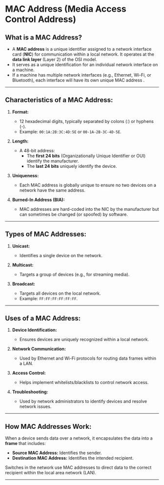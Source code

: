# MAC Address (Media Access Control Address)

## What is a MAC Address?
- A **MAC address** is a unique identifier assigned to a network interface card (**NIC**) for communication within a local network. It operates at the **data link layer** (Layer 2) of the OSI model.
- It serves as a unique identification for an individual network interface on a machine.
- If a machine has multiple network interfaces (e.g., Ethernet, Wi-Fi, or Bluetooth), each interface will have its own unique MAC address .

---

## Characteristics of a MAC Address:
1. **Format:**
   - 12 hexadecimal digits, typically separated by colons (:) or hyphens (-).
   - Example: `00:1A:2B:3C:4D:5E` or `00-1A-2B-3C-4D-5E`.

2. **Length:**
   - A 48-bit address:
     - The **first 24 bits** (Organizationally Unique Identifier or OUI) identify the manufacturer.
     - The **last 24 bits** uniquely identify the device.

3. **Uniqueness:**
   - Each MAC address is globally unique to ensure no two devices on a network have the same address.

4. **Burned-In Address (BIA):**
   - MAC addresses are hard-coded into the NIC by the manufacturer but can sometimes be changed (or spoofed) by software.

---

## Types of MAC Addresses:
1. **Unicast:**
   - Identifies a single device on the network.

2. **Multicast:**
   - Targets a group of devices (e.g., for streaming media).

3. **Broadcast:**
   - Targets all devices on the local network.
   - Example: `FF:FF:FF:FF:FF:FF`.

---

## Uses of a MAC Address:
1. **Device Identification:**
   - Ensures devices are uniquely recognized within a local network.

2. **Network Communication:**
   - Used by Ethernet and Wi-Fi protocols for routing data frames within a LAN.

3. **Access Control:**
   - Helps implement whitelists/blacklists to control network access.

4. **Troubleshooting:**
   - Used by network administrators to identify devices and resolve network issues.

---

## How MAC Addresses Work:
When a device sends data over a network, it encapsulates the data into a **frame** that includes:
- **Source MAC Address:** Identifies the sender.
- **Destination MAC Address:** Identifies the intended recipient.

Switches in the network use MAC addresses to direct data to the correct recipient within the local area network (LAN).

---
